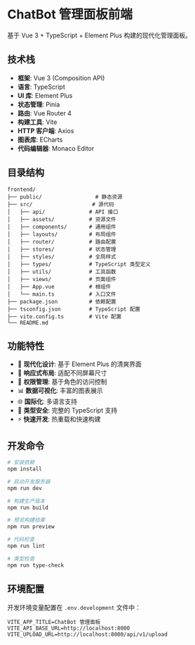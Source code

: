 # ChatBot 管理面板前端

基于 Vue 3 + TypeScript + Element Plus 构建的现代化管理面板。

## 技术栈

- **框架**: Vue 3 (Composition API)
- **语言**: TypeScript
- **UI 库**: Element Plus
- **状态管理**: Pinia
- **路由**: Vue Router 4
- **构建工具**: Vite
- **HTTP 客户端**: Axios
- **图表库**: ECharts
- **代码编辑器**: Monaco Editor

## 目录结构

```
frontend/
├── public/                 # 静态资源
├── src/                   # 源代码
│   ├── api/              # API 接口
│   ├── assets/           # 资源文件
│   ├── components/       # 通用组件
│   ├── layouts/          # 布局组件
│   ├── router/           # 路由配置
│   ├── stores/           # 状态管理
│   ├── styles/           # 全局样式
│   ├── types/            # TypeScript 类型定义
│   ├── utils/            # 工具函数
│   ├── views/            # 页面组件
│   ├── App.vue           # 根组件
│   └── main.ts           # 入口文件
├── package.json          # 依赖配置
├── tsconfig.json         # TypeScript 配置
├── vite.config.ts        # Vite 配置
└── README.md
```

## 功能特性

- 🎨 **现代化设计**: 基于 Element Plus 的清爽界面
- 📱 **响应式布局**: 适配不同屏幕尺寸
- 🔐 **权限管理**: 基于角色的访问控制
- 📊 **数据可视化**: 丰富的图表展示
- 🌐 **国际化**: 多语言支持
- 🎯 **类型安全**: 完整的 TypeScript 支持
- ⚡ **快速开发**: 热重载和快速构建

## 开发命令

```bash
# 安装依赖
npm install

# 启动开发服务器
npm run dev

# 构建生产版本
npm run build

# 预览构建结果
npm run preview

# 代码检查
npm run lint

# 类型检查
npm run type-check
```

## 环境配置

开发环境变量配置在 `.env.development` 文件中：

```env
VITE_APP_TITLE=ChatBot 管理面板
VITE_API_BASE_URL=http://localhost:8000
VITE_UPLOAD_URL=http://localhost:8000/api/v1/upload
```